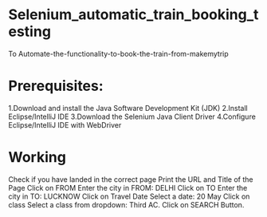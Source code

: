 # Selenium_automatic_train_booking_testing

To Automate-the-functionality-to-book-the-train-from-makemytrip

# Prerequisites:
1.Download and install the Java Software Development Kit (JDK)
2.Install Eclipse/IntelliJ IDE
3.Download the Selenium Java Client Driver
4.Configure Eclipse/IntelliJ IDE with WebDriver

# Working

Check if you have landed in the correct page
Print the URL and Title of the Page
Click on FROM
Enter the city in FROM: DELHI
Click on TO
Enter the city in TO: LUCKNOW
Click on Travel Date
Select a date: 20 May
Click on class
Select a class from dropdown: Third AC.
Click on SEARCH Button.


